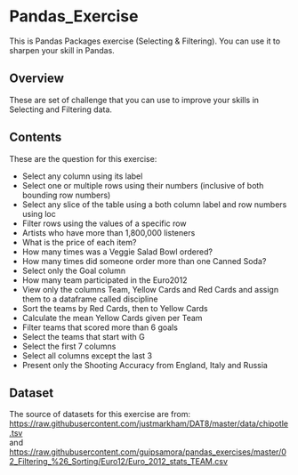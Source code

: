 # Pandas_Exercise
This is Pandas Packages exercise (Selecting &amp; Filtering). You can use it to sharpen your skill in Pandas.

## Overview
These are set of challenge that you can use to improve your skills in Selecting and Filtering data.

## Contents
These are the question for this exercise:
* Select any column using its label
* Select one or multiple rows using their numbers (inclusive of both bounding row numbers)
* Select any slice of the table using a both column label and row numbers using loc
* Filter rows using the values of a specific row
* Artists who have more than 1,800,000 listeners
* What is the price of each item?
* How many times was a Veggie Salad Bowl ordered?
* How many times did someone order more than one Canned Soda?
* Select only the Goal column
* How many team participated in the Euro2012
* View only the columns Team, Yellow Cards and Red Cards and assign them to a dataframe called discipline
* Sort the teams by Red Cards, then to Yellow Cards
* Calculate the mean Yellow Cards given per Team
* Filter teams that scored more than 6 goals
* Select the teams that start with G
* Select the first 7 columns
* Select all columns except the last 3
* Present only the Shooting Accuracy from England, Italy and Russia

## Dataset
The source of datasets for this exercise are from:<br>
https://raw.githubusercontent.com/justmarkham/DAT8/master/data/chipotle.tsv<br>
and<br>
https://raw.githubusercontent.com/guipsamora/pandas_exercises/master/02_Filtering_%26_Sorting/Euro12/Euro_2012_stats_TEAM.csv
